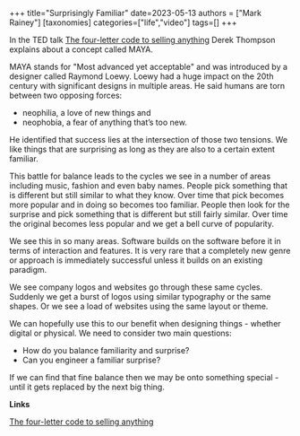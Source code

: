 +++
title="Surprisingly Familiar"
date=2023-05-13
authors = ["Mark Rainey"]
[taxonomies]
categories=["life","video"]
tags=[]
+++

In the TED talk [The four-letter code to selling anything](https://www.ted.com/talks/derek_thompson_the_four_letter_code_to_selling_anything) Derek Thompson explains about a concept called MAYA.

<!-- more -->

MAYA stands for "Most advanced yet acceptable" and was introduced by a designer called Raymond Loewy. Loewy had a huge impact on the 20th century with significant designs in multiple areas. He said humans are torn between two opposing forces: 

- neophilia, a love of new things and 
- neophobia, a fear of anything that’s too new. 

He identified that success lies at the intersection of those two tensions. We like things that are surprising as long as they are also to a certain extent familiar.

This battle for balance leads to the cycles we see in a number of areas including music, fashion and even baby names. People pick something that is different but still similar to what they know. Over time that pick becomes more popular and in doing so becomes too familiar. People then look for the surprise and pick something that is different but still fairly similar. Over time the original becomes less popular and we get a bell curve of popularity.

We see this in so many areas. Software builds on the software before it in terms of interaction and features. It is very rare that a completely new genre or approach is immediately successful unless it builds on an existing paradigm. 

We see company logos and websites go through these same cycles. Suddenly we get a burst of logos using similar typography or the same shapes. Or we see a load of websites using the same layout or theme.

We can hopefully use this to our benefit when designing things - whether digital or physical. We need to consider two main questions:

- How do you balance familiarity and surprise? 
- Can you engineer a familiar surprise?

If we can find that fine balance then we may be onto something special - until it gets replaced by the next big thing.

__Links__

[The four-letter code to selling anything](https://www.ted.com/talks/derek_thompson_the_four_letter_code_to_selling_anything)

